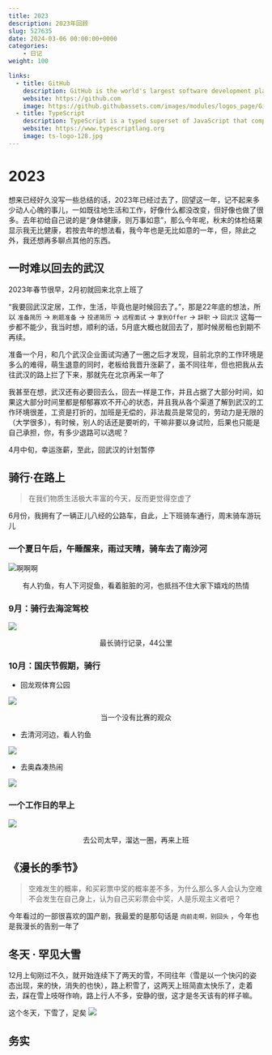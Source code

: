 ```yaml
---
title: 2023
description: 2023年回顾
slug: 527635
date: 2024-03-06 00:00:00+0000
categories:
    - 日记
weight: 100

links:
  - title: GitHub
    description: GitHub is the world's largest software development platform.
    website: https://github.com
    image: https://github.githubassets.com/images/modules/logos_page/GitHub-Mark.png
  - title: TypeScript
    description: TypeScript is a typed superset of JavaScript that compiles to plain JavaScript.
    website: https://www.typescriptlang.org
    image: ts-logo-128.jpg
---
```


# 2023

想来已经好久没写一些总结的话，2023年已经过去了，回望这一年，记不起来多少动人心魄的事儿，一如既往地生活和工作，好像什么都没改变，但好像也做了很多。去年初给自己说的是“身体健康，则万事如意”，那么今年呢，秋末的体检结果显示我无比健康，若按去年的想法看，我今年也是无比如意的一年，但，除此之外，我还想再多聊点其他的东西。

## 一时难以回去的武汉

2023年春节很早，2月初就回来北京上班了

“我要回武汉定居，工作，生活，毕竟也是时候回去了。”，那是22年底的想法，所以 `准备简历` -> `刷题准备` -> `投递简历` -> `远程面试` -> `拿到Offer` -> `辞职` -> `回武汉` 这每一步都不能少，我当时想，顺利的话，5月底大概也就回去了，那时候房租也到期不再续。

准备一个月，和几个武汉企业面试沟通了一圈之后才发现，目前北京的工作环境是多么的难得，萌生退意的同时，老板给我晋升涨薪了，虽不同往年，但也把我从去往武汉的路上拦了下来，那就先在北京再呆一年了

我甚至在想，武汉还有必要回去么，回去一样是工作，并且占据了大部分时间，如果这大部分时间里都是郁郁寡欢不开心的状态，并且我从各个渠道了解到武汉的工作环境很差，工资是打折的，加班是无偿的，非法裁员是常见的，劳动力是无限的（大学很多），有时候，别人的话还是要听的，干嘛非要以身试险，后果也只能是自己承担，你，有多少退路可以选呢？

4月中旬，幸运涨薪，至此，回武汉的计划暂停

## 骑行·在路上

> 在我们物质生活极大丰富的今天，反而更觉得空虚了

6月份，我拥有了一辆正儿八经的公路车，自此，上下班骑车通行，周末骑车游玩儿

### 一个夏日午后，午睡醒来，雨过天晴，骑车去了南沙河

![啊啊啊](images/2024-01-17-20-58-02.png)

<p align=center>有人钓鱼，有人下河捉鱼，看着脏脏的河，也抵挡不住大家下嬉戏的热情</p>

### 9月：骑行去海淀驾校

![](images/2024-01-17-21-51-27.png)

<p align=center>最长骑行记录，44公里</p>

### 10月：国庆节假期，骑行

* 回龙观体育公园

![](images/2024-01-17-21-15-50.png)
<p align=center>当一个没有比赛的观众</p>

* 去清河河边，看人钓鱼

![](images/2024-01-17-21-36-37.png)

* 去奥森凑热闹

![](images/2024-01-17-21-53-33.png)

### 一个工作日的早上

![](images/2024-01-17-21-55-51.png)

<p align=center>去公司太早，溜达一圈，再来上班</p>

## 《漫长的季节》

> 空难发生的概率，和买彩票中奖的概率差不多，为什么那么多人会认为空难不会发生在自己身上，认为自己买彩票会中奖，人是乐观主义者吧？

今年看过的一部很喜欢的国产剧，我最爱的是那句话是 `向前走啊，别回头` ，今年也是我漫长的告别一年了

## 冬天 · 罕见大雪

12月上旬刚过不久，就开始连续下了两天的雪，不同往年（雪是以一个快闪的姿态出现，来的快，消失的也快），路上积雪了，这两天上班简直太快乐了，走着去，踩在雪上吱呀作响，路上行人不多，安静的很，这才是冬天该有的样子嘛。

这个冬天，下雪了，足矣
![](images/2024-01-17-22-22-52.png)

## 务实